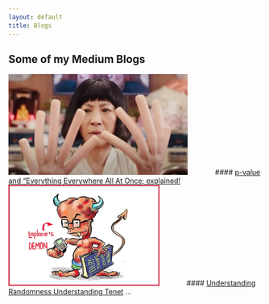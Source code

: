 ```yaml
---
layout: default
title: Blogs
---
```


## Some of my Medium Blogs

<img src="assets/images/p-value.webp" alt="Medium Article" style="fwidth: 600px; height: 200px;margin-right: 50px;">
#### <a href="https://medium.com/the-modern-scientist/p-value-and-everything-everywhere-all-at-once-explained-504027326bbf" target="_blank">p-value and “Everything Everywhere All At Once; explained!</a>

<img src="assets/images/laplace demon.jpg" alt="Medium Article" style="idth: 600px; height: 200px;margin-right: 50px;">
#### <a href="https://medium.com/the-modern-scientist/understanding-randomness-understanding-tenet-0164a522d120" target="_blank">Understanding Randomness Understanding Tenet</a>
...
